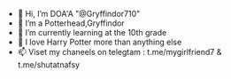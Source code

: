 - 👋 Hi, I’m DOA'A "@Gryffindor710"
- 👀 I’m a Potterhead,Gryffindor
- 🌱 I’m currently learning at the 10th grade
- 💞️ I love Harry Potter more than anything else  
- 📫 Viset my chaneels on telegtam : t.me/mygirlfriend7 & t.me/shutatnafsy


<!---
Gryffindor710/Gryffindor710 is a ✨ special ✨ repository because its `README.md` (this file) appears on your GitHub profile.
You can click the Preview link to take a look at your changes.
--->
